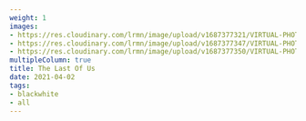 ```yaml
---
weight: 1
images:
- https://res.cloudinary.com/lrmn/image/upload/v1687377321/VIRTUAL-PHOTOGRAPHY/thelastofuspart1/tlou1_8_tpyhh2.jpg
- https://res.cloudinary.com/lrmn/image/upload/v1687377347/VIRTUAL-PHOTOGRAPHY/thelastofuspart1/tlou1_12_fh1rrw.jpg
- https://res.cloudinary.com/lrmn/image/upload/v1687377350/VIRTUAL-PHOTOGRAPHY/thelastofuspart1/tlou1_16_inzxgz.jpg
multipleColumn: true
title: The Last Of Us
date: 2021-04-02
tags:
- blackwhite
- all
---
```

